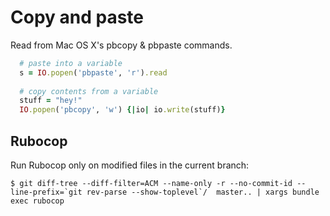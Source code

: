 # Copy and paste

Read from Mac OS X's pbcopy & pbpaste commands.
 
```ruby
  # paste into a variable
  s = IO.popen('pbpaste', 'r').read
  
  # copy contents from a variable
  stuff = "hey!"
  IO.popen('pbcopy', 'w') {|io| io.write(stuff)}
```

## Rubocop

Run Rubocop only on modified files in the current branch:
```
$ git diff-tree --diff-filter=ACM --name-only -r --no-commit-id --line-prefix=`git rev-parse --show-toplevel`/  master.. | xargs bundle exec rubocop 
```
